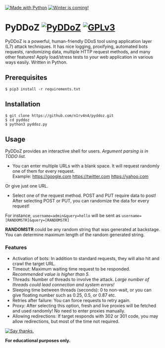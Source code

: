 [![Made with Python](http://ForTheBadge.com/images/badges/made-with-python.svg)](https://www.python.org/) [![Winter is coming!](http://ForTheBadge.com/images/badges/winter-is-coming.svg)](https://github.com/n1rv4n4/pyddoz/)

# PyDDoZ [![PyDDoZ](https://img.shields.io/badge/PyDDoZ-1.0.1%20beta-red.svg)](https://github.com/n1rv4n4/pyddoz/) [![GPLv3](https://img.shields.io/badge/License-GPLv3-blue.svg)](https://www.gnu.org/licenses/gpl-3.0.en.html)
PyDDoZ is a powerful, human-friendly DDoS tool using application layer (L7) attack techniques. It has nice logging, proxifying, automated bots requests, randomizing data, multiple HTTP request methods, and many other features! Apply load/stress tests to your web application in various ways easily. Written in Python.

## Prerequisites
`$ pip3 install -r requirements.txt`

## Installation
```
$ git clone https://github.com/n1rv4n4/pyddoz.git
$ cd pyddoz
$ python3 pyddoz.py
```

## Usage
PyDDoZ provides an interactive shell for users. *Argument parsing is in TODO list.*

- You can enter multiple URLs with a blank space. It will request randomly one of them for every request. <br>
Example: https://google.com https://twitter.com https://yahoo.com

Or give just one URL.

- Select one of the request method. POST and PUT require data to post! <br>
After selecting POST or PUT, you can randomize the data for every request! <br> 

For instance, `username=admin&query=hello` will be sent as `username=[RANDOMSTR]&query=[RANDOMSTR]` <br>

**RANDOMSTR** could be any random string that was generated at backstage. You can determine maximum length of the random generated string.

### Features
- Activation of bots: In addition to standard requests, they will also hit and crawl the target URL.
- Timeout: Maximum waiting time request to be responded. *Recommended value is higher than 5.*
- Threads: Number of threads to involve the attack. *Large number of threads could lead connection and system errors!*
- Sleeping time between threads (seconds): 0 to non-wait, or you can give floating number such as 0.25, 0.5, or 0.87 etc.
- Retries after failure: You can force requests to retry again.
- Proxy: After selecting this option, fresh and live proxies will be fetched and used randomly! No need to enter proxies manually.
- Allowing redirections: If target responds with 302 or 301 code, you may allow redirections, but most of the time not required.

[![Say thanks.](https://img.shields.io/badge/say-thanks-ff69b4.svg)](https://www.linkedin.com/in/orçunözdemir/)

**For educational purposes only.**


